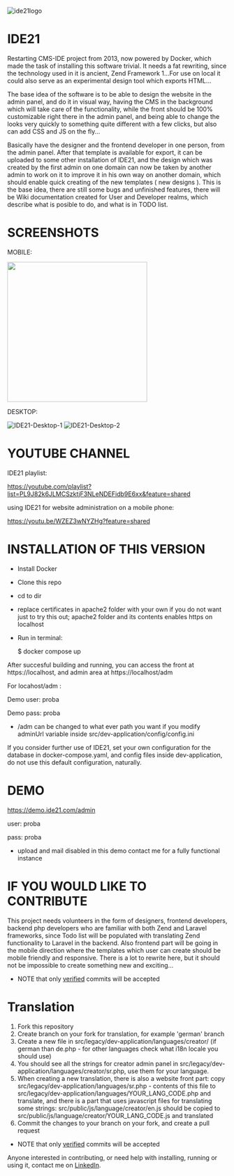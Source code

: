 ![ide21logo](https://github.com/nebojsatomic/IDE21/assets/1038256/aaddf2a1-f4e9-435d-864e-68963a132859)

# IDE21
Restarting CMS-IDE project from 2013, now powered by Docker, which made the task of installing this software trivial. It needs a fat rewriting, since the technology used in it is ancient, Zend Framework 1...For use on local it could also serve as an experimental design tool which exports HTML...

The base idea of the software is to be able to design the website in the admin panel, and do it in visual way, having the CMS in the background which will take care of the functionality, while the front should be 100% customizable right there in the admin panel, and being able to change the looks very quickly to something quite different with a few clicks, but also can add CSS and JS on the fly...

Basically have the designer and the frontend developer in one person, from the admin panel.
After that template is available for export, it can be uploaded to some other installation of IDE21, and the design which was created by the first admin on one domain can now be taken by another admin to work on it to improve it in his own way on another domain, which should enable quick creating of the new templates ( new designs ).
This is the base idea, there are still some bugs and unfinished features, there will be Wiki documentation created for User and Developer realms, which describe what is posible to do, and what is in TODO list.

# SCREENSHOTS
MOBILE:

<img src="https://github.com/user-attachments/assets/adf338b0-0b5a-4cf9-9d88-f2e182329aa6" width="320" />

DESKTOP:

![IDE21-Desktop-1](https://github.com/user-attachments/assets/a8ee2d7d-674d-410d-be02-11b5f1616a98)
![IDE21-Desktop-2](https://github.com/user-attachments/assets/bb9b3f70-5d67-479a-98e5-817a359db612)

# YOUTUBE CHANNEL

IDE21 playlist:

https://youtube.com/playlist?list=PL9J82k6JLMCSzktjF3NLeNDEFidb9E6xx&feature=shared


using IDE21 for website administration on a mobile phone:

https://youtu.be/WZEZ3wNYZHg?feature=shared


# INSTALLATION OF THIS VERSION

- Install Docker
- Clone this repo
- cd to dir
- replace certificates in apache2 folder with your own if you do not want just to try this out; apache2 folder and its contents enables https on localhost
- Run in terminal:

  $ docker compose up

After succesful building and running, you can access the front at https://localhost, and admin area at https://localhost/adm


For locahost/adm :

Demo user:  proba

Demo pass:  proba

*  /adm can be changed to what ever path you want if you modify adminUrl variable inside src/dev-application/config/config.ini

If you consider further use of IDE21, set your own configuration for the database in docker-compose.yaml, and config files inside dev-application, do not use this default configuration, naturally.

# DEMO

https://demo.ide21.com/admin

user: proba

pass: proba

*  upload and mail disabled in this demo
contact me for a fully functional instance


# IF YOU WOULD LIKE TO CONTRIBUTE
This project needs volunteers in the form of designers, frontend developers, backend php developers who are familiar with both Zend and Laravel frameworks, since Todo list will be populated with translating Zend functionality to Laravel in the backend. Also frontend part will be going in the mobile direction where the templates which user can create should be mobile friendly and responsive.
There is a lot to rewrite here, but it should not be impossible to create something new and exciting...

* NOTE that only [verified](https://docs.github.com/en/authentication/managing-commit-signature-verification) commits will be accepted

# Translation

1. Fork this repository
2. Create branch on your fork for translation, for example 'german' branch
3. Create a new file in src/legacy/dev-application/languages/creator/  (if german than de.php - for other languages check what i18n locale you should use)
4. You should see all the strings for creator admin panel in src/legacy/dev-application/languages/creator/sr.php, use them for your language.
5. When creating a new translation, there is also a website front part: copy src/legacy/dev-application/languages/sr.php - contents of this file to src/legacy/dev-application/languages/YOUR_LANG_CODE.php and translate, and there is a  part that uses javascript files for translating some strings: src/public/js/language/creator/en.js should be copied to src/public/js/language/creator/YOUR_LANG_CODE.js and translated
6.  Commit the changes to your branch on your fork, and create a pull request

* NOTE that only [verified](https://docs.github.com/en/authentication/managing-commit-signature-verification) commits will be accepted

Anyone interested in contributing, or need help with installing, running or using it, contact me on [LinkedIn](https://www.linkedin.com/in/nebojsatomic/).
